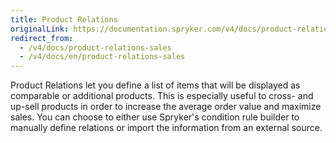 ```yaml
---
title: Product Relations
originalLink: https://documentation.spryker.com/v4/docs/product-relations-sales
redirect_from:
  - /v4/docs/product-relations-sales
  - /v4/docs/en/product-relations-sales
---
```


Product Relations let you define a list of items that will be displayed as comparable or additional products. This is especially useful to cross- and up-sell products in order to increase the average order value and maximize sales. You can choose to either use Spryker's condition rule builder to manually define relations or import the information from an external source.

